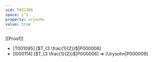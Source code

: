 ```yaml
---
uid: T021306
space: i^i
property: urysohn
value: true
---
```

[[Proof]]

* [T001095] [$T_{3 \frac{1}{2}}$|P000006]
* [I000114] [$T_{3 \frac{1}{2}}$|P000006] => [Urysohn|P000009]

